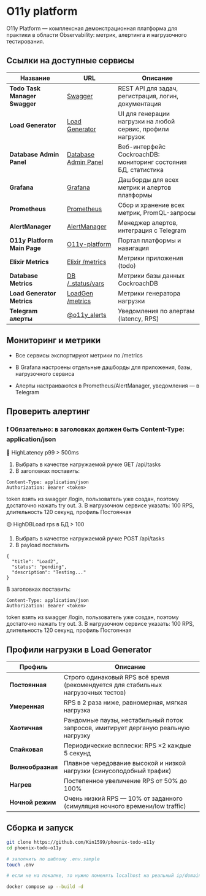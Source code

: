 # O11y platform

O11y Platform — комплексная демонстрационная платформа для практики в области Observability: метрик, алертинга и нагрузочного тестирования.

## Ссылки на доступные сервисы

| Название                      | URL                                                           | Описание                                                       |
| ----------------------------- | ------------------------------------------------------------- | -------------------------------------------------------------- |
| **Todo Task Manager Swagger** | [Swagger](http://158.160.178.32:4000/swagger/index.html#/)         | REST API для задач, регистрация, логин, документация           |
| **Load Generator**            | [Load Generator](http://158.160.178.32:8081/)                      | UI для генерации нагрузки на любой сервис, профили нагрузок    |
| **Database Admin Panel**      | [Database Admin Panel](http://158.160.178.32:8080/#/overview/list) | Веб-интерфейс CockroachDB: мониторинг состояния БД, статистика |
| **Grafana**                   | [Grafana](http://158.160.178.32:3000/)                             | Дашборды для всех метрик и алертов платформы                   |
| **Prometheus**                | [Prometheus](http://158.160.178.32:9090/query)                     | Сбор и хранение всех метрик, PromQL-запросы                    |
| **AlertManager**              | [AlertManager](http://158.160.178.32:9093/#/alerts)                | Менеджер алертов, интеграция с Telegram                        |
| **O11y Platform Main Page**   | [O11y-platform](http://158.160.178.32/#)                        | Портал платформы и навигация                                   |
| **Elixir Metrics**            | [Elixir /metrics](http://158.160.178.32:4000/metrics)              | Метрики приложения (todo)                                      |
| **Database Metrics**          | [DB /\_status/vars](http://158.160.178.32:8080/_status/vars)       | Метрики базы данных CockroachDB                                |
| **Load Generator Metrics**    | [LoadGen /metrics](http://158.160.178.32:8081/metrics)             | Метрики генератора нагрузки                                    |
| **Telegram алерты**           | [@o11y\_alerts](https://t.me/o11y_alerts)                     | Уведомления по алертам (latency, RPS)                          |

## Мониторинг и метрики
- Все сервисы экспортируют метрики по /metrics

- В Grafana настроены отдельные дашборды для приложения, базы, нагрузочного сервиса

- Алерты настраиваются в Prometheus/AlertManager, уведомления — в Telegram

## Проверить алертинг

### ❗️ Обязательно: в заголовках должен быть Content-Type: application/json

🔴 HighLatency p99 > 500ms 

1. Выбрать в качестве нагружаемой ручке GET /api/tasks
2. В заголовках поставить:
```
Content-Type: application/json
Authorization: Bearer <token>
```
token взять из swagger /login, пользователь уже создан, поэтому достаточно нажать try out. 
3. В нагрузочном сервисе указать: 100 RPS, длительность 120 секунд, профиль Постоянная

🟡 HighDBLoad rps в БД > 100

1. Выбрать в качестве нагружаемой ручке POST /api/tasks
2. В payload поставить 
```
{
  "title": "Load2",
  "status": "pending",
  "description": "Testing..."
}
```
В заголовках поставить:
```
Content-Type: application/json
Authorization: Bearer <token>
```
token взять из swagger /login, пользователь уже создан, поэтому достаточно нажать try out. 
3. В нагрузочном сервисе указать: 100 RPS, длительность 120 секунд, профиль Постоянная

## Профили нагрузки в Load Generator
| Профиль           | Описание                                                                           |
| ----------------- | ---------------------------------------------------------------------------------- |
| **Постоянная**    | Строго одинаковый RPS всё время (рекомендуется для стабильных нагрузочных тестов)  |
| **Умеренная**     | RPS в 2 раза ниже, равномерная, мягкая нагрузка                                    |
| **Хаотичная**     | Рандомные паузы, нестабильный поток запросов, имитирует дерганую реальную нагрузку |
| **Спайковая**     | Периодические всплески: RPS ×2 каждые 5 секунд                                     |
| **Волнообразная** | Плавное чередование высокой и низкой нагрузки (синусоподобный трафик)              |
| **Нагрев**        | Постепенное увеличение RPS от 50% до 100%                                          |
| **Ночной режим**  | Очень низкий RPS — 10% от заданного (симуляция ночного времени/low traffic)        |

## Сборка и запуск

```bash
git clone https://github.com/Kin1599/phoenix-todo-o11y
cd phoenix-todo-o11y

# заполнить по шаблону .env.sample
touch .env 

# если не на локалке, то нужно поменять localhost на реальный ip/domain в файлах

docker compose up --build -d
```